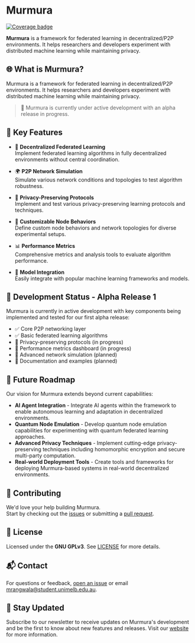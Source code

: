 # Murmura
[![Coverage badge](https://img.shields.io/endpoint?url=https://raw.githubusercontent.com/Cloudslab/murmura/python-coverage-comment-action-data/endpoint.json)](https://htmlpreview.github.io/?https://github.com/Cloudslab/murmura/blob/python-coverage-comment-action-data/htmlcov/index.html)

**Murmura** is a framework for federated learning in decentralized/P2P environments. It helps researchers and developers experiment with distributed machine learning while maintaining privacy.

## 🌐 What is Murmura?

Murmura is a framework for federated learning in decentralized/P2P environments. It helps researchers and developers experiment with distributed machine learning while maintaining privacy.

> 🔔 Murmura is currently under active development with an alpha release in progress.

## 🧩 Key Features

- 🔄 **Decentralized Federated Learning**  
  Implement federated learning algorithms in fully decentralized environments without central coordination.

- 🌍 **P2P Network Simulation**  
  Simulate various network conditions and topologies to test algorithm robustness.

- 🔐 **Privacy-Preserving Protocols**  
  Implement and test various privacy-preserving learning protocols and techniques.

- 🧠 **Customizable Node Behaviors**  
  Define custom node behaviors and network topologies for diverse experimental setups.

- 📊 **Performance Metrics**  
  Comprehensive metrics and analysis tools to evaluate algorithm performance.

- 🔌 **Model Integration**  
  Easily integrate with popular machine learning frameworks and models.

## 🚧 Development Status - Alpha Release 1

Murmura is currently in active development with key components being implemented and tested for our first alpha release:

- ✅ Core P2P networking layer
- ✅ Basic federated learning algorithms
- 🔄 Privacy-preserving protocols (in progress)
- 🔄 Performance metrics dashboard (in progress)
- 📝 Advanced network simulation (planned)
- 📝 Documentation and examples (planned)

## 🔮 Future Roadmap

Our vision for Murmura extends beyond current capabilities:

- **AI Agent Integration** - Integrate AI agents within the framework to enable autonomous learning and adaptation in decentralized environments.
- **Quantum Node Emulation** - Develop quantum node emulation capabilities for experimenting with quantum federated learning approaches.
- **Advanced Privacy Techniques** - Implement cutting-edge privacy-preserving techniques including homomorphic encryption and secure multi-party computation.
- **Real-world Deployment Tools** - Create tools and frameworks for deploying Murmura-based systems in real-world decentralized environments.

## 🤝 Contributing

We'd love your help building Murmura.  
Start by checking out the [issues](https://github.com/murtazahr/murmura/issues) or submitting a [pull request](https://github.com/murtazahr/murmura/pulls).

## 📄 License

Licensed under the **GNU GPLv3**. See [LICENSE](LICENSE) for more details.

## 📬 Contact

For questions or feedback, [open an issue](https://github.com/murtazahr/murmura/issues) or email [mrangwala@student.unimelb.edu.au](mailto:mrangwala@student.unimelb.edu.au).

## 📰 Stay Updated

Subscribe to our newsletter to receive updates on Murmura's development and be the first to know about new features and releases. Visit our [website](https://murmura-landing-page.vercel.app/) for more information.
